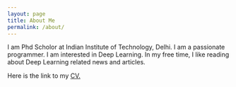 ```yaml
---
layout: page
title: About Me
permalink: /about/
---
```


I am Phd Scholor at Indian Institute of Technology, Delhi. I am a passionate programmer. I am interested in Deep Learning. In my free time, I like reading about Deep Learning related news and articles.

Here is the link to my [CV.](https://drive.google.com/file/d/1X18IabeCMp7r4F7gky4YTaygFQaTtFh_/view?usp=sharing)
